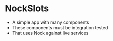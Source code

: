 # NockSlots

- A simple app with many components
- These components must be integration tested
- That uses Nock against live services